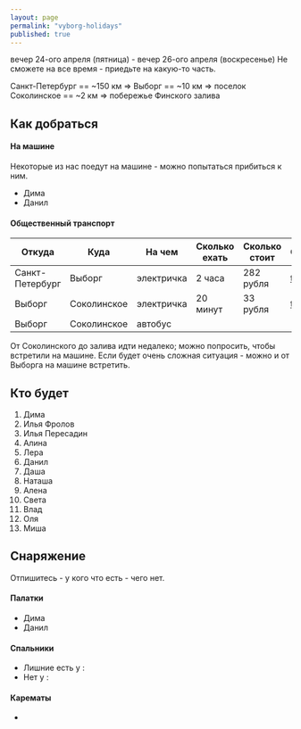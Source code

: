 ```yaml
---
layout: page
permalink: "vyborg-holidays"
published: true
---
```


вечер 24-ого апреля (пятница) - вечер 26-ого апреля (воскресенье)
Не сможете на все время - приедьте на какую-то часть.

Санкт-Петербург == ~150 км => Выборг == ~10 км => поселок Соколинское == ~2 км => побережье Финского залива

## Как добраться

#### На машине

Некоторые из нас поедут на машине - можно попытаться прибиться к ним.

 * Дима
 * Данил
    
#### Общественный транспорт  

| Откуда | Куда | На чем | Сколько ехать | Сколько стоит | Ссылка |
|---|---|---|---|---|---|
| Санкт-Петербург | Выборг | электричка | 2 часа | 282 рубля | [tutu](http://www.tutu.ru/spb/rasp.php?st1=20600&st2=42905) |
| Выборг | Соколинское | электричка | 20 минут | 33 рубля | [tutu](http://www.tutu.ru/spb/rasp.php?st1=42905&st2=45905) |
| Выборг | Соколинское | автобус | | | |

От Соколинского до залива идти недалеко; можно попросить, чтобы встретили на машине.
Если будет очень сложная ситуация - можно и от Выборга на машине встретить.

## Кто будет
 1. Дима
 2. Илья Фролов
 3. Илья Пересадин
 4. Алина
 5. Лера
 6. Данил
 7. Даша
 8. Наташа
 9. Алена
 10. Света
 11. Влад
 12. Оля
 13. Миша

  
## Снаряжение

Отпишитесь - у кого что есть - чего нет.
#### Палатки
  - Дима
  - Данил
  
#### Спальники
  - Лишние есть у :
  - Нет у :
  
#### Карематы
  - 